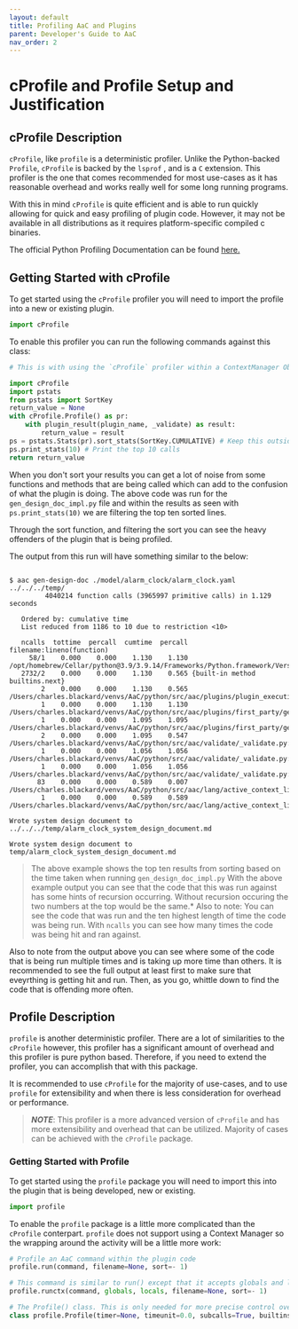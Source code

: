 ```yaml
---
layout: default
title: Profiling AaC and Plugins
parent: Developer's Guide to AaC
nav_order: 2
---
```


# cProfile and Profile Setup and Justification

## cProfile Description

`cProfile`, like `profile` is a deterministic profiler. Unlike the Python-backed `Profile`, `cProfile` is backed by the `lsprof` , and is a `C` extension.
This profiler is the one that comes recommended for most use-cases as it has reasonable overhead and works really well for some long running programs.

With this in mind `cProfile` is quite efficient and is able to run quickly allowing for quick and easy profiling of plugin code. However, it may not be available in all distributions as it requires platform-specific compiled c binaries.

The official Python Profiling Documentation can be found [here.](https://docs.python.org/3/library/profile.html)

## Getting Started with cProfile

To get started using the `cProfile` profiler you will need to import the profile into a new or existing plugin.

```python
import cProfile
```

To enable this profiler you can run the following commands against this class:

```python
# This is with using the `cProfile` profiler within a ContextManager Object.

import cProfile
import pstats
from pstats import SortKey
return_value = None
with cProfile.Profile() as pr:
    with plugin_result(plugin_name, _validate) as result:
        return_value = result
ps = pstats.Stats(pr).sort_stats(SortKey.CUMULATIVE) # Keep this outside the context manager scope to prevent pollution in the profiler.
ps.print_stats(10) # Print the top 10 calls
return return_value
```

When you don't sort your results you can get a lot of noise from some functions and methods that are being called which can add to the confusion of what the plugin is doing. The above code was run for the `gen_design_doc_impl.py` file
and within the results as seen with `ps.print_stats(10)` we are filtering the top ten sorted lines.

Through the sort function, and filtering the sort you can see the heavy offenders of the plugin that is being profiled.

The output from this run will have something similar to the below:

```shell

$ aac gen-design-doc ./model/alarm_clock/alarm_clock.yaml ../../../temp/
         4040214 function calls (3965997 primitive calls) in 1.129 seconds

   Ordered by: cumulative time
   List reduced from 1186 to 10 due to restriction <10>

   ncalls  tottime  percall  cumtime  percall filename:lineno(function)
     58/1    0.000    0.000    1.130    1.130 /opt/homebrew/Cellar/python@3.9/3.9.14/Frameworks/Python.framework/Versions/3.9/lib/python3.9/contextlib.py:114(__enter__)
   2732/2    0.000    0.000    1.130    0.565 {built-in method builtins.next}
        2    0.000    0.000    1.130    0.565 /Users/charles.blackard/venvs/AaC/python/src/aac/plugins/plugin_execution.py:59(plugin_result)
        1    0.000    0.000    1.130    1.130 /Users/charles.blackard/venvs/AaC/python/src/aac/plugins/first_party/gen_design_doc/gen_design_doc_impl.py:35(write_design_doc_to_directory)
        1    0.000    0.000    1.095    1.095 /Users/charles.blackard/venvs/AaC/python/src/aac/plugins/first_party/gen_design_doc/gen_design_doc_impl.py:59(_get_parsed_models)
        2    0.000    0.000    1.095    0.547 /Users/charles.blackard/venvs/AaC/python/src/aac/validate/_validate.py:54(validated_source)
        1    0.000    0.000    1.056    1.056 /Users/charles.blackard/venvs/AaC/python/src/aac/validate/_validate.py:68(_with_validation)
        1    0.000    0.000    1.056    1.056 /Users/charles.blackard/venvs/AaC/python/src/aac/validate/_validate.py:80(_validate_definitions)
       83    0.000    0.000    0.589    0.007 /Users/charles.blackard/venvs/AaC/python/src/aac/lang/active_context_lifecycle_manager.py:10(get_active_context)
        1    0.000    0.000    0.589    0.589 /Users/charles.blackard/venvs/AaC/python/src/aac/lang/active_context_lifecycle_manager.py:29(get_initialized_language_context)

Wrote system design document to ../../../temp/alarm_clock_system_design_document.md

Wrote system design document to temp/alarm_clock_system_design_document.md
```

> The above example shows the top ten results from sorting based on the time taken when running `gen_design_doc_impl.py`
> With the above example output you can see that the code that this was run against has some hints of recursion occurring.
> Without recursion occuring the two numbers at the top would be the same.*
> Also to note: You can see the code that was run and the ten highest length of time the code was being run. With `ncalls` you can see how many times the code was being hit and ran against.

Also to note from the output above you can see where some of the code that is being run multiple times and is taking up more time than others. It is recommended to see the full output at least first to make sure that eveyrthing is getting hit and run. Then, as you go, whittle down to find the code that is offending more often.

## Profile Description

`profile` is another deterministic profiler. There are a lot of similarities to the `cProfile` however, this profiler has a significant amount of overhead and this profiler is pure python based. Therefore, if you need to extend the profiler, you can accomplish that with this package.

It is recommended to use `cProfile` for the majority of use-cases, and to use `profile` for extensibility and when there is less consideration for overhead or performance.

>***NOTE***: This profiler is a more advanced version of `cProfile` and has more extensibility and overhead that can be utilized. Majority of cases can be achieved with the `cProfile` package.

### Getting Started with Profile

To get started using the `profile` package you will need to import this into the plugin that is being developed, new or existing.

```python
import profile
```

To enable the `profile` package is a little more complicated than the `cProfile` conterpart.
`profile` does not support using a Context Manager so the wrapping around the activity will be a little more work:

```python
# Profile an AaC command within the plugin code
profile.run(command, filename=None, sort=- 1)

# This command is similar to run() except that it accepts globals and locals definitions that are supplied and passed # through the command being executed.
profile.runctx(command, globals, locals, filename=None, sort=- 1)

# The Profile() class. This is only needed for more precise control over the profiling being done
class profile.Profile(timer=None, timeunit=0.0, subcalls=True, builtins=True)
```

